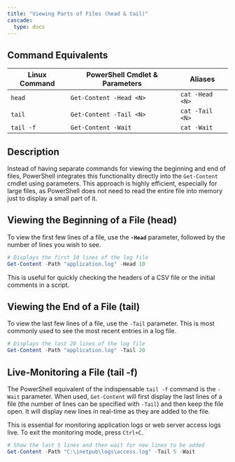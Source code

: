 ```yaml
---
title: "Viewing Parts of Files (head & tail)"
cascade:
  type: docs
---
```


## Command Equivalents

| Linux Command | PowerShell Cmdlet & Parameters | Aliases |
|---------------|--------------------------------|---------|
| `head`        | `Get-Content -Head <N>`        | `cat -Head <N>` |
| `tail`        | `Get-Content -Tail <N>`        | `cat -Tail <N>` |
| `tail -f`     | `Get-Content -Wait`            | `cat -Wait` |

## Description

Instead of having separate commands for viewing the beginning and end of files, PowerShell integrates this functionality directly into the `Get-Content` cmdlet using parameters. This approach is highly efficient, especially for large files, as PowerShell does not need to read the entire file into memory just to display a small part of it.

## Viewing the Beginning of a File (head)

To view the first few lines of a file, use the **`-Head`** parameter, followed by the number of lines you wish to see.

```powershell
# Displays the first 10 lines of the log file
Get-Content -Path "application.log" -Head 10
```

This is useful for quickly checking the headers of a CSV file or the initial comments in a script.

## Viewing the End of a File (tail)

To view the last few lines of a file, use the `-Tail` parameter. This is most commonly used to see the most recent entries in a log file.

```powerShell
# Displays the last 20 lines of the log file
Get-Content -Path "application.log" -Tail 20
```

## Live-Monitoring a File (tail -f)

The PowerShell equivalent of the indispensable `tail -f` command is the `-Wait` parameter. When used, `Get-Content` will first display the last lines of a file (the number of lines can be specified with `-Tail`) and then keep the file open. It will display new lines in real-time as they are added to the file.

This is essential for monitoring application logs or web server access logs live. To exit the monitoring mode, press `Ctrl+C`.

```powerShell
# Show the last 5 lines and then wait for new lines to be added
Get-Content -Path "C:\inetpub\logs\access.log" -Tail 5 -Wait
```
